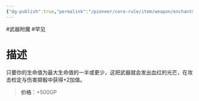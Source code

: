 ```yaml
---
{"dg-publish":true,"permalink":"/pioneer/core-rule/item/weapon/enchantment/2-uncommon/d/","dgPassFrontmatter":true}
---
```


#武器附魔 #罕见
# 描述
只要你的生命值为最大生命值的一半或更少，这把武器就会发出血红的光芒，在攻击检定与伤害掷骰中获得+2加值。

>**价格**：+500GP